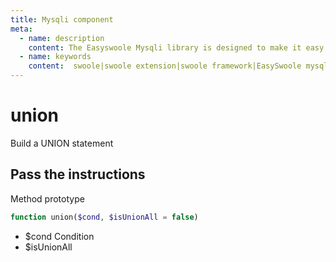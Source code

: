 ```yaml
---
title: Mysqli component
meta:
  - name: description
    content: The Easyswoole Mysqli library is designed to make it easy for users to make a database call in an object-oriented form. And provide basic support for advanced usage such as Orm components.
  - name: keywords
    content:  swoole|swoole extension|swoole framework|EasySwoole mysqli|EasySwoole ORM|Swoole mysqli coroutine client|swoole ORM
---
```

# union

Build a UNION statement

## Pass the instructions

Method prototype
```php
function union($cond, $isUnionAll = false)
```

- $cond   Condition
- $isUnionAll
